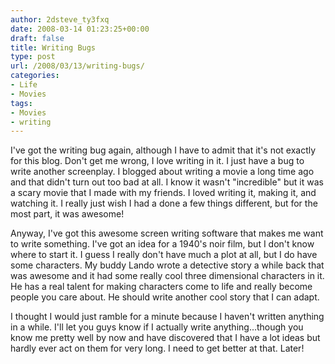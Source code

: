 ```yaml
---
author: 2dsteve_ty3fxq
date: 2008-03-14 01:23:25+00:00
draft: false
title: Writing Bugs
type: post
url: /2008/03/13/writing-bugs/
categories:
- Life
- Movies
tags:
- Movies
- writing
---
```


I've got the writing bug again, although I have to admit that it's not exactly for this blog. Don't get me wrong, I love writing in it. I just have a bug to write another screenplay. I blogged about writing a movie a long time ago and that didn't turn out too bad at all. I know it wasn't "incredible" but it was a scary movie that I made with my friends. I loved writing it, making it, and watching it. I really just wish I had a done a few things different, but for the most part, it was awesome!

Anyway, I've got this awesome screen writing software that makes me want to write something. I've got an idea for a 1940's noir film, but I don't know where to start it. I guess I really don't have much a plot at all, but I do have some characters. My buddy Lando wrote a detective story a while back that was awesome and it had some really cool three dimensional characters in it. He has a real talent for making characters come to life and really become people you care about. He should write another cool story that I can adapt.

I thought I would just ramble for a minute because I haven't written anything in a while. I'll let you guys know if I actually write anything...though you know me pretty well by now and have discovered that I have a lot ideas but hardly ever act on them for very long. I need to get better at that. Later!
